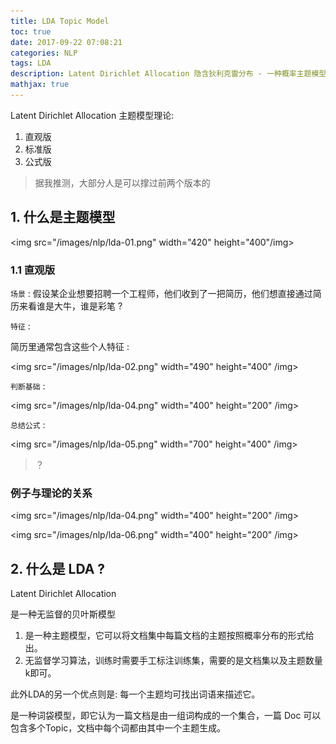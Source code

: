 ```yaml
---
title: LDA Topic Model
toc: true
date: 2017-09-22 07:08:21
categories: NLP
tags: LDA
description: Latent Dirichlet Allocation 隐含狄利克雷分布 - 一种概率主题模型
mathjax: true
---
```


<script type="text/x-mathjax-config">
  MathJax.Hub.Config({
    extensions: ["tex2jax.js"],
    jax: ["input/TeX"],
    tex2jax: {
      inlineMath: [ ['$','$'], ['\\(','\\)'] ],
      displayMath: [ ['$$','$$']],
      processEscapes: true
    }
  });
</script>
<script type="text/javascript" src="https://cdn.mathjax.org/mathjax/latest/MathJax.js?config=TeX-AMS_HTML,http://myserver.com/MathJax/config/local/local.js">
</script>

<style>
img {
        display: block !important;
        margin-left: 130px !important;
}
</style>

Latent Dirichlet Allocation 主题模型理论:

 1. 直观版
 2. 标准版
 3. 公式版

>                                           据我推测，大部分人是可以撑过前两个版本的

## 1. 什么是主题模型

<img src="/images/nlp/lda-01.png" width="420" height="400"/img>

### 1.1 直观版

`场景` : 假设某企业想要招聘一个工程师，他们收到了一把简历，他们想直接通过简历来看谁是大牛，谁是彩笔 ?

`特征` :

简历里通常包含这些个人特征 :

<img src="/images/nlp/lda-02.png" width="490" height="400" /img>

`判断基础` :

<img src="/images/nlp/lda-04.png" width="400" height="200" /img>

`总结公式` :

<img src="/images/nlp/lda-05.png" width="700" height="400" /img>

> ？

### 例子与理论的关系

<img src="/images/nlp/lda-04.png" width="400" height="200" /img>

<img src="/images/nlp/lda-06.png" width="400" height="200" /img>

## 2. 什么是 LDA ?

Latent Dirichlet Allocation

            是一种无监督的贝叶斯模型

  1. 是一种主题模型，它可以将文档集中每篇文档的主题按照概率分布的形式给出。
  2. 无监督学习算法，训练时需要手工标注训练集，需要的是文档集以及主题数量k即可。

此外LDA的另一个优点则是: 每一个主题均可找出词语来描述它。                 

是一种词袋模型，即它认为一篇文档是由一组词构成的一个集合，一篇 Doc 可以包含多个Topic，文档中每个词都由其中一个主题生成。


[1]: /images/nlp/lda-01.png
[2]: /images/nlp/lda-02.png
[3]: /images/nlp/lda-03.png
[4]: /images/nlp/lda-04.png
[5]: /images/nlp/lda-05.png
